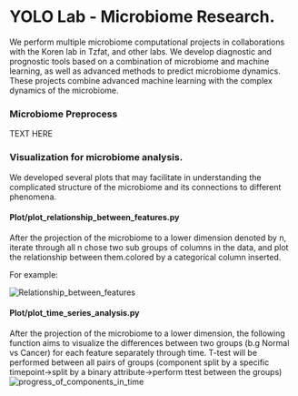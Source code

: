 # YOLO Lab - Microbiome Research.
We perform multiple microbiome computational projects in collaborations with the Koren lab in Tzfat, and other labs. We develop diagnostic and prognostic tools based on a combination of microbiome and machine learning, as well as advanced methods to predict microbiome dynamics. These projects combine advanced machine learning with the complex dynamics of the microbiome.
### Microbiome Preprocess 
TEXT HERE
### Visualization for microbiome analysis.
We developed several plots that may facilitate in understanding the complicated structure of the microbiome and its connections to different phenomena.
#### Plot/plot_relationship_between_features.py
After the projection of the microbiome to a lower dimension denoted by n, iterate through all n chose two sub groups of columns in the data, and plot the relationship between them.colored by a categorical column inserted.
</p>
For example:
</p>

![Relationship_between_features](https://user-images.githubusercontent.com/28387079/116859587-e19fe380-ac08-11eb-9c7d-8fdf20a9faac.png)
</p>

#### Plot/plot_time_series_analysis.py
After the projection of the microbiome to a lower dimension, the following function aims to visualize the differences between two groups (b.g Normal vs Cancer)
for each feature separately through time.
T-test will be performed between all pairs of groups (component split by a specific timepoint->split by a binary attribute->perform ttest between the groups)
![progress_of_components_in_time](https://user-images.githubusercontent.com/28387079/116861277-86232500-ac0b-11eb-85aa-5ca83fe8ed83.png)
